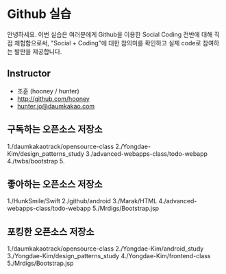 # Github 실습

안녕하세요. 이번 실습은 여러분에게 Github을 이용한 Social Coding 전반에 대해 직접 체험함으로써, "Social + Coding"에 대한 참의미를 확인하고 실제 code로 참여하는 발판을 제공합니다.

## Instructor
- 조훈 (hooney / hunter)
- http://github.com/hooney
- hunter.jo@daumkakao.com

## 구독하는 오픈소스 저장소

1./daumkakaotrack/opensource-class
2./Yongdae-Kim/design_patterns_study
3./advanced-webapps-class/todo-webapp
4./twbs/bootstrap
5.

## 좋아하는 오픈소스 저장소

1./HunkSmile/Swift
2./github/android
3./Marak/HTML
4./advanced-webapps-class/todo-webapp
5./Mrdigs/Bootstrap.jsp

## 포킹한 오픈소스 저장소

1./daumkakaotrack/opensource-class
2./Yongdae-Kim/android_study
3./Yongdae-Kim/design_patterns_study
4./Yongdae-Kim/frontend-class
5./Mrdigs/Bootstrap.jsp

